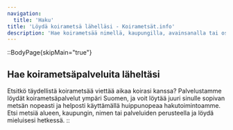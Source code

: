 ```yaml
---
navigation:
  title: 'Haku'
title: 'Löydä koirametsä lähelläsi - Koirametsät.info'
description: 'Hae koirametsää nimellä, kaupungilla, avainsanalla tai osoitteella. Tehokas haku koirametsiin.'
---
```


::BodyPage{skipMain="true"}
## Hae koirametsäpalveluita läheltäsi

Etsitkö täydellistä koirametsää viettää aikaa koirasi kanssa? Palvelustamme löydät koirametsäpalvelut ympäri Suomen, ja voit löytää juuri sinulle sopivan metsän nopeasti ja helposti käyttämällä huippunopeaa hakutoimintoamme. Etsi metsiä alueen, kaupungin, nimen tai palveluiden perusteella ja löydä mieluisesi hetkessä.
::